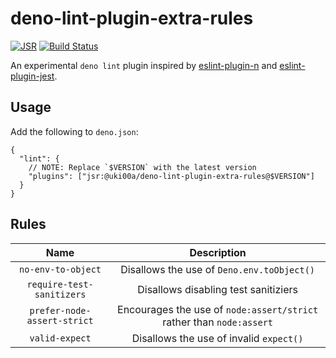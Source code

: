# deno-lint-plugin-extra-rules

[![JSR](https://jsr.io/badges/@uki00a/deno-lint-plugin-extra-rules)](https://jsr.io/@uki00a/deno-lint-plugin-extra-rules)
[![Build Status](https://github.com/uki00a/deno-lint-plugin-extra-rules/workflows/CI/badge.svg)](https://github.com/uki00a/deno-lint-plugin-extra-rules/actions)

An experimental `deno lint` plugin inspired by
[eslint-plugin-n](https://github.com/eslint-community/eslint-plugin-n) and
[eslint-plugin-jest](https://github.com/jest-community/eslint-plugin-jest).

## Usage

Add the following to `deno.json`:

```jsonc
{
  "lint": {
    // NOTE: Replace `$VERSION` with the latest version
    "plugins": ["jsr:@uki00a/deno-lint-plugin-extra-rules@$VERSION"]
  }
}
```

## Rules

|            Name             |                             Description                              |
| :-------------------------: | :------------------------------------------------------------------: |
|     `no-env-to-object`      |              Disallows the use of `Deno.env.toObject()`              |
|  `require-test-sanitizers`  |                 Disallows disabling test sanitiziers                 |
| `prefer-node-assert-strict` | Encourages the use of `node:assert/strict` rather than `node:assert` |
|       `valid-expect`        |               Disallows the use of invalid `expect()`                |

